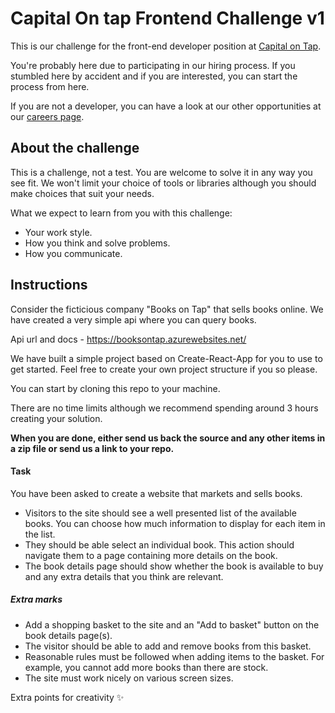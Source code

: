 # Capital On tap Frontend Challenge v1

This is our challenge for the front-end developer position at [Capital on Tap](https://capitalontap.com/en).

You're probably here due to participating in our hiring process. If you stumbled here by accident and if you are interested, you can start the process from here.

If you are not a developer, you can have a look at our other opportunities at our [careers page](https://capitalontap.com/en/careers).

## About the challenge

This is a challenge, not a test. You are welcome to solve it in any way you see fit. We won't limit your choice of tools or libraries although you should make choices that suit your needs.

What we expect to learn from you with this challenge:

- Your work style.
- How you think and solve problems.
- How you communicate.

## Instructions

Consider the ficticious company "Books on Tap" that sells books online. We have created a very simple api where you can query books.

Api url and docs - https://booksontap.azurewebsites.net/

We have built a simple project based on Create-React-App for you to use to get started. Feel free to create your own project structure if you so please.

You can start by cloning this repo to your machine.

There are no time limits although we recommend spending around 3 hours creating your solution.

**When you are done, either send us back the source and any other items in a zip file or send us a link to your repo.**

#### Task

You have been asked to create a website that markets and sells books.

- Visitors to the site should see a well presented list of the available books. You can choose how much information to display for each item in the list.
- They should be able select an individual book. This action should navigate them to a page containing more details on the book.
- The book details page should show whether the book is available to buy and any extra details that you think are relevant.

##### Extra marks

- Add a shopping basket to the site and an "Add to basket" button on the book details page(s).
- The visitor should be able to add and remove books from this basket.
- Reasonable rules must be followed when adding items to the basket. For example, you cannot add more books than there are stock.
- The site must work nicely on various screen sizes.

Extra points for creativity ✨
